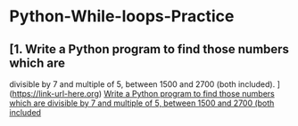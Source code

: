 # Python-While-loops-Practice

## [1. Write a Python program to find those numbers which are
divisible by 7 and multiple of 5, between 1500 and 2700 (both
included).
](https://link-url-here.org)
[Write a Python program to find those numbers which are
divisible by 7 and multiple of 5, between 1500 and 2700 (both
included](https://nodejs.org/)
